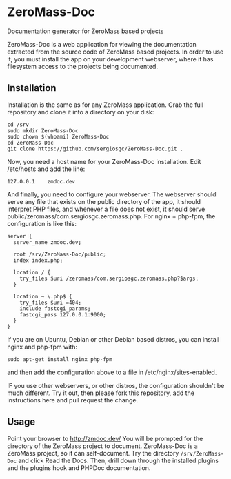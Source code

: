 ZeroMass-Doc
============

Documentation generator for ZeroMass based projects

ZeroMass-Doc is a web application for viewing the documentation extracted from the source code of ZeroMass based projects. In order to use it, you must install the app on your development webserver, where it has filesystem access to the projects being documented.

Installation
------------

Installation is the same as for any ZeroMass application. Grab the full repository and clone it into a directory on your disk:

    cd /srv
    sudo mkdir ZeroMass-Doc
    sudo chown $(whoami) ZeroMass-Doc
    cd ZeroMass-Doc
    git clone https://github.com/sergiosgc/ZeroMass-Doc.git .

Now, you need a host name for your ZeroMass-Doc installation. Edit /etc/hosts and add the line:

    127.0.0.1    zmdoc.dev

And finally, you need to configure your webserver. The webserver should serve any file that exists on the public directory of the app, it should interpret PHP files, and whenever a file does not exist, it should serve public/zeromass/com.sergiosgc.zeromass.php. For nginx + php-fpm, the configuration is like this:

    server {
      server_name zmdoc.dev;
     
      root /srv/ZeroMass-Doc/public;
      index index.php;
     
      location / {
        try_files $uri /zeromass/com.sergiosgc.zeromass.php?$args;
      }
     
      location ~ \.php$ {
        try_files $uri =404;
        include fastcgi_params;
        fastcgi_pass 127.0.0.1:9000;
      }
    }

If you are on Ubuntu, Debian or other Debian based distros, you can install nginx and php-fpm with:

    sudo apt-get install nginx php-fpm

and then add the configuration above to a file in /etc/nginx/sites-enabled.

IF you use other webservers, or other distros, the configuration shouldn't be much different. Try it out, then please fork this repository, add the instructions here and pull request the change. 

Usage
-----

Point your browser to http://zmdoc.dev/ You will be prompted for the directory of the ZeroMass project to document. ZeroMass-Doc is a ZeroMass project, so it can self-document. Try the directory `/srv/ZeroMass-Doc` and click Read the Docs. Then, drill down through the installed plugins and the plugins hook and PHPDoc documentation. 
